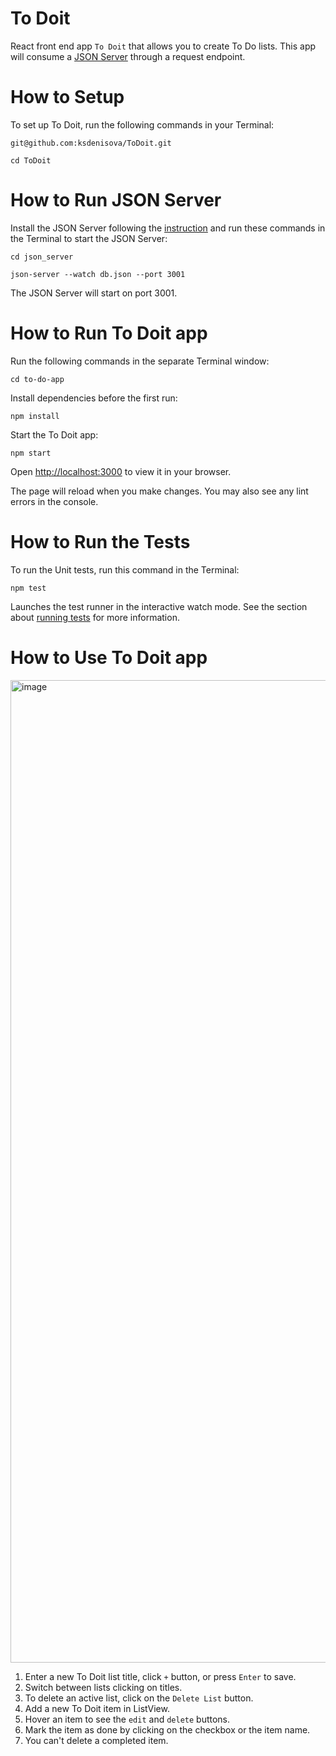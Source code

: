 # To Doit
React front end app `To Doit` that allows you to create To Do lists. This app will consume a [JSON Server](https://github.com/typicode/json-server) through a request endpoint.

# How to Setup

To set up To Doit, run the following commands in your Terminal:

`git@github.com:ksdenisova/ToDoit.git`

`cd ToDoit`

# How to Run JSON Server

Install the JSON Server following the [instruction](https://github.com/typicode/json-server) and run these commands in the Terminal to start the JSON Server:

`cd json_server`

`json-server --watch db.json --port 3001`

The JSON Server will start on port 3001.

# How to Run To Doit app

Run the following commands in the separate Terminal window:

`cd to-do-app`

Install dependencies before the first run:

`npm install`

Start the To Doit app:

`npm start`

Open [http://localhost:3000](http://localhost:3000) to view it in your browser.

The page will reload when you make changes. You may also see any lint errors in the console.

# How to Run the Tests
To run the Unit tests, run this command in the Terminal:

`npm test`

Launches the test runner in the interactive watch mode. See the section about [running tests](https://facebook.github.io/create-react-app/docs/running-tests) for more information.

# How to Use To Doit app
<img width="1572" alt="image" src="https://user-images.githubusercontent.com/89826596/157936295-ca35b267-e41c-423e-9860-3d7dd4ec77b1.png">

1. Enter a new To Doit list title, click `+` button, or press `Enter` to save.
2. Switch between lists clicking on titles.
3. To delete an active list, click on the `Delete List` button.
4. Add a new To Doit item in ListView.
5. Hover an item to see the `edit` and `delete` buttons.
6. Mark the item as done by clicking on the checkbox or the item name.
7. You can't delete a completed item.
